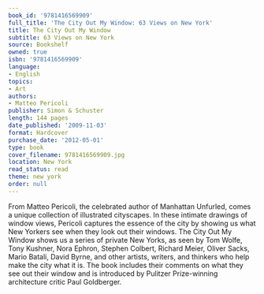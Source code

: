 ```yaml
---
book_id: '9781416569909'
full_title: 'The City Out My Window: 63 Views on New York'
title: The City Out My Window
subtitle: 63 Views on New York
source: Bookshelf
owned: true
isbn: '9781416569909'
language:
- English
topics:
- Art
authors:
- Matteo Pericoli
publisher: Simon & Schuster
length: 144 pages
date_published: '2009-11-03'
format: Hardcover
purchase_date: '2012-05-01'
type: book
cover_filename: 9781416569909.jpg
location: New York
read_status: read
theme: new york
order: null
---
```

From Matteo Pericoli, the celebrated author of Manhattan Unfurled, comes a unique collection of illustrated cityscapes. In these intimate drawings of window views, Pericoli captures the essence of the city by showing us what New Yorkers see when they look out their windows. The City Out My Window shows us a series of private New Yorks, as seen by Tom Wolfe, Tony Kushner, Nora Ephron, Stephen Colbert, Richard Meier, Oliver Sacks, Mario Batali, David Byrne, and other artists, writers, and thinkers who help make the city what it is. The book includes their comments on what they see out their window and is introduced by Pulitzer Prize-winning architecture critic Paul Goldberger.

